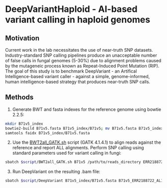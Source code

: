 # DeepVariantHaploid - AI-based variant calling in haploid genomes
## Motivation
Current work in the lab necessitates the use of near-truth SNP datasets. Industry-standard SNP calling pipelines produce an unacceptable number of false calls in fungal genomes (5-30%) due to alignment problems caused by the mutageneic process known as Repeat-Induced Point Mutation (RIP). The goal of this study is to benchmark DeepVariant - an Artifical Intelligence-based variant caller - against a simple, genome-informed, human intelligence-based strategy that produces near-truth SNP calls.
## Methods
1. Generate BWT and fasta indexes for the reference genome using bowtie 2.2.5:
```bash
mkdir B71v5_index
bowtie2-build B71v5.fasta B71v5_index/B71v5; mv B71v5.fasta B71v5_index
samtools faidx B71v5_index/B71v5.fasta
```
2. Use the [BWT2all_GATK.sh](/scripts/BWT2all_GATK.sh) script (GATK 4.1.4.1) to align reads against the reference and report ALL alignments. Perform SNP calling using standard parameters used for variant calling in fungi:
```bash
sbatch $script/BWT2all_GATK.sh B71v5 /path/to/reads_directory ERR2188722
```
3. Run DeepVariant on the resulting .bam file:
```bash
sbatch $script/DeepVariant B71v5_index/B71v5.fasta B71v5_ERR2188722_ALIGNall DeepVariantCalls DeepVariantTempFiles
```
